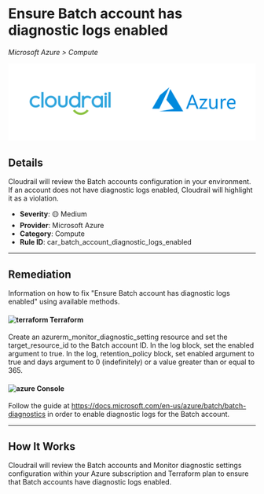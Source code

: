 # Ensure Batch account has diagnostic logs enabled

*Microsoft Azure > Compute*

![Cloudrail and Microsoft Azure logos](../images/cloudrail_azure.png)

## Details
Cloudrail will review the Batch accounts configuration in your environment. If an account does not have diagnostic logs enabled, Cloudrail will highlight it as a violation.

- **Severity**: 🟡 Medium
- **Provider**: Microsoft Azure
- **Category**: Compute
- **Rule ID**: car_batch_account_diagnostic_logs_enabled

---

## Remediation
Information on how to fix "Ensure Batch account has diagnostic logs enabled" using available methods.


####  <img src="../_media/emojis/terraform.png" alt="terraform" width="20"/>  Terraform
Create an azurerm_monitor_diagnostic_setting resource and set the target_resource_id to the Batch account ID. In the log block, set the enabled argument to true. In the log, retention_policy block, set enabled argument to true and days argument to 0 (indefinitely) or a value greater than or equal to 365.










####  <img src="../_media/emojis/azure.png" alt="azure" width="20"/> Console
Follow the guide at <https://docs.microsoft.com/en-us/azure/batch/batch-diagnostics> in order to enable diagnostic logs for the Batch account.




---

## How It Works
Cloudrail will review the Batch accounts and Monitor diagnostic settings configuration within your Azure subscription and Terraform plan to ensure that Batch accounts have diagnostic logs enabled.
